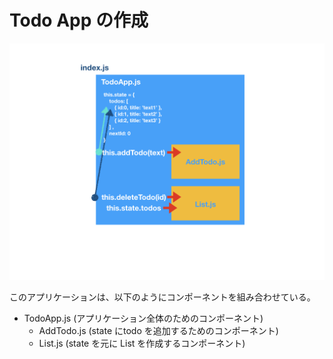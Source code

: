 # Todo App の作成

![](/assets/todoApp.001.png)

このアプリケーションは、以下のようにコンポーネントを組み合わせている。

- TodoApp.js (アプリケーション全体のためのコンポーネント)
    - AddTodo.js (state にtodo を追加するためのコンポーネント)
    - List.js (state を元に List を作成するコンポーネント)